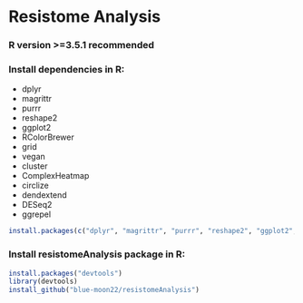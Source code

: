 # Resistome Analysis

### R version >=3.5.1 recommended

### Install dependencies in R:
* dplyr
* magrittr
* purrr
* reshape2
* ggplot2
* RColorBrewer
* grid
* vegan
* cluster
* ComplexHeatmap
* circlize
* dendextend
* DESeq2
* ggrepel

```R
install.packages(c("dplyr", "magrittr", "purrr", "reshape2", "ggplot2", "RColorBrewer", "grid", "vegan", "cluster", "ComplexHeatmap", "circlize", "dendextend", "DESeq2", "ggrepel"))
```

### Install resistomeAnalysis package in R:

```R
install.packages("devtools")
library(devtools)
install_github("blue-moon22/resistomeAnalysis")
```
